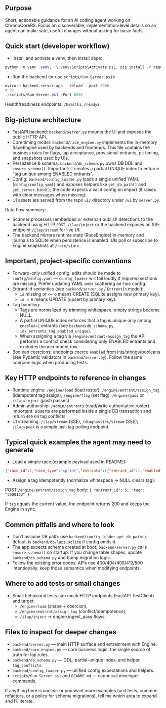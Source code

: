 ## Purpose

Short, actionable guidance for an AI coding agent working on ChronoCoreRS.
Focus on discoverable, implementation-level details so an agent can make safe, useful
changes without asking for basic facts.

## Quick start (developer workflow)

- Install and activate a venv, then install deps:

```powershell
python -m venv .venv; .\.venv\Scripts\Activate.ps1; pip install -r requirements.txt
```

- Run the backend (or use `scripts/Run-Server.ps1`):

```powershell
uvicorn backend.server:app --reload --port 8000
# or
./scripts/Run-Server.ps1 -Port 8000
```

Health/readiness endpoints: `/healthz`, `/readyz`.

## Big-picture architecture

- FastAPI backend: `backend/server.py` mounts the UI and exposes the public HTTP API.
- Core timing model: `backend/race_engine.py` implements the in-memory RaceEngine used
  by backends and frontends. This file contains the business rules for flags, lap
  acceptance, provisional entrants, pit timing, and snapshots used by UIs.
- Persistence & schema: `backend/db_schema.py` owns DB DDL and `ensure_schema()`.
  Important: it creates a partial UNIQUE index to enforce "tag unique among ENABLED entrants".
- Config: `backend/config_loader.py` loads a single unified YAML (`config/config.yaml`) and
  exposes helpers like `get_db_path()` and `get_server_bind()`; the code expects a valid
  config on import (it raises with clear messages when missing).
- UI assets are served from the repo `ui/` directory under `/ui` by `server.py`.

Data flow summary:
- Scanner processes (embedded or external) publish detections to the backend using
  HTTP `POST /ilap/inject` or the backend exposes an SSE endpoint `/ilap/stream` for live UI.
- The backend mirrors runtime state (RaceEngine) in-memory and journals to SQLite when
  persistence is enabled. UIs poll or subscribe to Engine snapshots at `/race/state`.

## Important, project-specific conventions

- Forward-only unified config: edits should be made to `config/config.yaml` — `config_loader`
  will fail loudly if required sections are missing. Prefer updating YAML over scattering
  ad-hoc config.
- Entrant id semantics (see `backend/server.py` / `EntrantIn` model):
  - `id` missing or `<= 0` means CREATE (SQLite assigns new primary key).
  - `id > 0` means UPDATE (upsert by primary key).
- Tag handling:
  - Tags are normalized by trimming whitespace; empty strings become NULL.
  - A partial UNIQUE index enforces that a tag is unique only among `enabled=1` entrants
    (see `backend/db_schema.py`, `idx_entrants_tag_enabled_unique`).
  - When assigning a tag via `/engine/entrant/assign_tag` the API performs a conflict
    check considering only ENABLED entrants and excludes the incumbent row.
- Boolean coercions: endpoints coerce `enabled` from ints/strings/booleans (see Pydantic
  validators in `backend/server.py`). Follow the same coercion logic when producing tests.

## Key HTTP endpoints to reference in changes

- Runtime engine: `/engine/load` (load roster), `/engine/entrant/assign_tag` (idempotent tag assign),
  `/engine/flag` (set flag), `/engine/pass` or `/ilap/inject` (push passes).
- Admin authorship: `/admin/entrants` (read/write authoritative roster). Important: upserts
  are performed inside a single DB transaction and return `409` on tag conflicts.
- UI streaming: `/ilap/stream` (SSE), `/diagnostics/stream` (SSE); `/ilap/peek` is a simple last-tag
  polling endpoint.

## Typical quick examples the agent may need to generate

- Load a simple race (example payload used in README):

```json
{"race_id":1,"race_type":"sprint","entrants":[{"entrant_id":1,"enabled":true,"status":"ACTIVE","tag":"3000123","car_number":"101","name":"Team A"}]}
```

- Assign a tag idempotently (normalize whitespace -> NULL clears tag):

POST `/engine/entrant/assign_tag` body: `{ "entrant_id": 5, "tag": "3000123" }`

If `tag` equals the current value, the endpoint returns 200 and keeps the Engine in sync.

## Common pitfalls and where to look

- Don’t assume DB path: use `backend/config_loader.get_db_path()`; default is
  `backend/db/laps.sqlite` if config omits it.
- The app expects schema created at boot; `backend/server.py` calls `ensure_schema()` on startup.
  If you change table shapes, update `backend/db_schema.py` and bump migration logic.
- Follow the existing error codes: APIs use 400/404/409/412/500 intentionally; keep those
  semantics when modifying endpoints.

## Where to add tests or small changes

- Small behavioral tests can mock HTTP endpoints (FastAPI TestClient) and target:
  - `/engine/load` (shape + coercion),
  - `/engine/entrant/assign_tag` (conflict/idempotence),
  - `/ilap/inject` -> engine.ingest_pass flows.

## Files to inspect for deeper changes

- `backend/server.py` — main HTTP surface and entrainment with Engine.
- `backend/race_engine.py` — core business logic; the single source of truth for lap rules.
- `backend/db_schema.py` — DDL, partial-unique index, and helper `tag_conflicts`.
- `backend/config_loader.py` — unified config expectations and helpers.
- `scripts/Run-Server.ps1` and `README.md` — canonical developer commands.

If anything here is unclear or you want more examples (unit tests, common refactors,
or a policy for schema migrations), tell me which area to expand and I’ll iterate.
